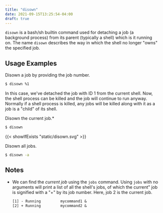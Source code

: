 ```yaml
---
title: "disown"
date: 2021-09-15T13:25:54-04:00
draft: true
---
```


`disown` is a bash/sh builtin command used for detaching a job (a background
process) from its parent (typically a shell) which is it running on. The name
`disown` describes the way in which the shell no longer "owns" the specified
job.

## Usage Examples

Disown a job by providing the job number.

```bash
$ disown %1
```

In this case, we've detached the job with ID 1 from the current shell. Now, the
shell process can be killed and the job will continue to run anyway. Normally if
a shell process is killed, any jobs will be killed along with it as a job is a
"child" of its shell.

Disown the current job.\*

```bash
$ disown
```

{{< showIfExists "static/disown.svg" >}}

Disown all jobs.

```bash
$ disown -a
```

## Notes

- We can find the _current job_ using the `jobs` command. Using `jobs` with no
  arguments will print a list of all the shell's jobs, of which the current"
  job is signified with a "+" by its job number. Here, job 2 is the current job.

  ```txt
  [1] - Running         mycommand1 &
  [2] + Running         mycommand2 &
  ```

